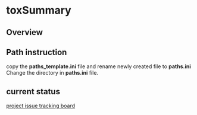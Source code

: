 

# toxSummary


## Overview



## Path instruction
copy the __paths_template.ini__ file and rename newly created file to __paths.ini__    
Change the directory in __paths.ini__ file.  

## current status
[project issue tracking board](https://github.com/phuse-org/toxSummary/projects/1)